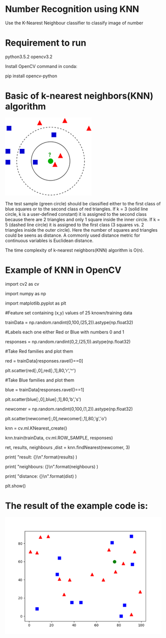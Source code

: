 # Number Recognition using KNN

Use the K-Nearest Neighbour classifier to classify image of number

# Requirement to run
python3.5.2 
opencv3.2

Install OpenCV command in conda:

pip install opencv-python
# Basic of k-nearest neighbors(KNN)  algorithm
![image](https://github.com/wangjinlong9788/NumberRecognitionKNN/blob/master/279px-KnnClassification.svg.png)

The test sample (green circle) should be classified either to the first class of blue squares or to the second class of red triangles. If k = 3 (solid line circle, k is a user-defined constant) it is assigned to the second class because there are 2 triangles and only 1 square inside the inner circle. If k = 5 (dashed line circle) it is assigned to the first class (3 squares vs. 2 triangles inside the outer circle). Here the number of squares and triangles could be seens as distance. A commonly used distance metric for continuous variables is Euclidean distance.

The time complexity of k-nearest neighbors(KNN)  algorithm is O(n). 
# Example of KNN in OpenCV
import cv2 as cv 

import numpy as np

import matplotlib.pyplot as plt

#Feature set containing (x,y) values of 25 known/training data

trainData = np.random.randint(0,100,(25,2)).astype(np.float32)

#Labels each one either Red or Blue with numbers 0 and 1

responses = np.random.randint(0,2,(25,1)).astype(np.float32)

#Take Red families and plot them

red = trainData[responses.ravel()==0]

plt.scatter(red[:,0],red[:,1],80,'r','^')

#Take Blue families and plot them

blue = trainData[responses.ravel()==1]

plt.scatter(blue[:,0],blue[:,1],80,'b','s')

newcomer = np.random.randint(0,100,(1,2)).astype(np.float32)

plt.scatter(newcomer[:,0],newcomer[:,1],80,'g','o')

knn = cv.ml.KNearest_create()

knn.train(trainData, cv.ml.ROW_SAMPLE, responses)

ret, results, neighbours ,dist = knn.findNearest(newcomer, 3)

print( "result:  {}\n".format(results) )

print( "neighbours:  {}\n".format(neighbours) )

print( "distance:  {}\n".format(dist) )

plt.show()

# The result of the example code is:

![image](https://github.com/wangjinlong9788/NumberRecognitionKNN/blob/master/cvresult.png)
